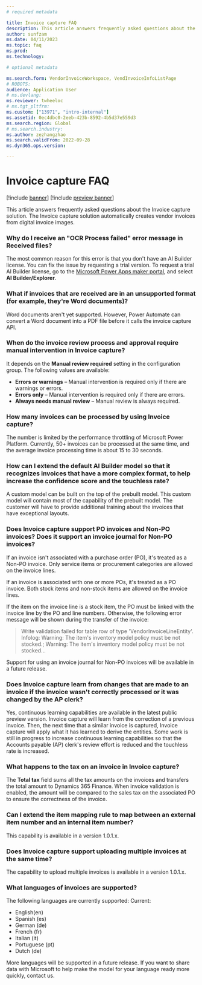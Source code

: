 ```yaml
---
# required metadata

title: Invoice capture FAQ
description: This article answers frequently asked questions about the Invoice capture solution.
author: sunfzam
ms.date: 04/11/2023
ms.topic: faq
ms.prod: 
ms.technology: 

# optional metadata

ms.search.form: VendorInvoiceWorkspace, VendInvoiceInfoListPage
# ROBOTS: 
audience: Application User
# ms.devlang: 
ms.reviewer: twheeloc
# ms.tgt_pltfrm: 
ms.custom: ["13971", "intro-internal"]
ms.assetid: 0ec4dbc0-2eeb-423b-8592-4b5d37e559d3
ms.search.region: Global
# ms.search.industry: 
ms.author: zezhangzhao
ms.search.validFrom: 2022-09-28
ms.dyn365.ops.version: 

---
```


# Invoice capture FAQ


[!include [banner](../includes/banner.md)]
[!include [preview banner](../includes/preview-banner.md)]

This article answers frequently asked questions about the Invoice capture solution. The Invoice capture solution automatically creates vendor invoices from digital invoice images.

### Why do I receive an "OCR Process failed" error message in Received files?

The most common reason for this error is that you don't have an AI Builder license. You can fix the issue by requesting a trial version. To request a trial AI Builder license, go to the [Microsoft Power Apps maker portal](https://make.powerapps.com/), and select **AI Builder/Explorer**.

### What if invoices that are received are in an unsupported format (for example, they're Word documents)?

Word documents aren't yet supported. However, Power Automate can convert a Word document into a PDF file before it calls the invoice capture API.

### When do the invoice review process and approval require manual intervention in Invoice capture?

It depends on the **Manual review required** setting in the configuration group. The following values are available:

- **Errors or warnings** – Manual intervention is required only if there are warnings or errors.
- **Errors only** – Manual intervention is required only if there are errors.
- **Always needs manual review** – Manual review is always required.

### How many invoices can be processed by using Invoice capture?

The number is limited by the performance throttling of Microsoft Power Platform. Currently, 50+ invoices can be processed at the same time, and the average invoice processing time is about 15 to 30 seconds.

### How can I extend the default AI Builder model so that it recognizes invoices that have a more complex format, to help increase the confidence score and the touchless rate?

A custom model can be built on the top of the prebuilt model. This custom model will contain most of the capability of the prebuilt model. The customer will have to provide additional training about the invoices that have exceptional layouts.

### Does Invoice capture support PO invoices and Non-PO invoices? Does it support an invoice journal for Non-PO invoices?

If an invoice isn't associated with a purchase order (PO), it's treated as a Non-PO invoice. Only service items or procurement categories are allowed on the invoice lines.

If an invoice is associated with one or more POs, it's treated as a PO invoice. Both stock items and non-stock items are allowed on the invoice lines.

If the item on the invoice line is a stock item, the PO must be linked with the invoice line by the PO and line numbers. Otherwise, the following error message will be shown during the transfer of the invoice:

> Write validation failed for table row of type 'VendorInvoiceLineEntity'. Infolog: Warning: The item's inventory model policy must be not stocked.; Warning: The item's inventory model policy must be not stocked...

Support for using an invoice journal for Non-PO invoices will be available in a future release.  

### Does Invoice capture learn from changes that are made to an invoice if the invoice wasn't correctly processed or it was changed by the AP clerk?

Yes, continuous learning capabilities are available in the latest public preview version. Invoice capture will learn from the correction of a previous invoice. Then, the next time that a similar invoice is captured, Invoice capture will apply what it has learned to derive the entities. Some work is still in progress to increase continuous learning capabilities so that the Accounts payable (AP) clerk's review effort is reduced and the touchless rate is increased.

### What happens to the tax on an invoice in Invoice capture?

The **Total tax** field sums all the tax amounts on the invoices and transfers the total amount to Dynamics 365 Finance. When invoice validation is enabled, the amount will be compared to the sales tax on the associated PO to ensure the correctness of the invoice.

### Can I extend the item mapping rule to map between an external item number and an internal item number?

This capability is available in a version 1.0.1.x.

### Does Invoice capture support uploading multiple invoices at the same time?

The capability to upload multiple invoices is available in a version 1.0.1.x.

### What languages of invoices are supported?

The following languages are currently supported:
Current:
-	English(en)
-	Spanish (es)
-	German (de)
-	French (fr)
-	Italian (it)
-	Portuguese (pt)
-	Dutch (de)

More languages will be supported in a future release. If you want to share data with Microsoft to help make the model for your language ready more quickly, contact us.
